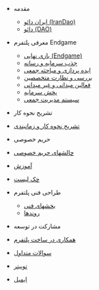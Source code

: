 - مقدمه

  - [ایران دائو (IranDao)](content/IranDAO.md)
  - [دائو (DAO)](content/DAO.md)


- ‫معرفی ‬‫پلتفرم‬ ‫‪Endgame‬‬

  - [بازی نهایی (Endgame)](content/Endgame.md)
  - [‫جذب ‬‫سرمایه‬ ‫و‬ ‫رسانه‬](content/Funding.md)
  - [‫ایده ‬‫پردازی‬ ‫و‬ ‫مباحثه‬ ‫جمعی‬](content/Idea.md)
  - [‫ب‬‫ررسی ‬‫و‬ ‫نظارت‬ ‫متخصصین‬](content/check.md)
  - [‫فعالین ‬‫میدانی‬ ‫و‬ ‫غیر‬ ‫میدانی‬](content/activist.md)
  - [‫پخش ‬‫سرمایه‬](content/distribution.md)
  - [‫سیستم‬ ‫مدیریت‬ ‫جمعی‬](content/management.md)

-  تشریح نحوه کار
  
  - [‫تشر‬‫یح ‬‫نحوه‬ ‫کار‬ ‫و‬ ‫زمانبندی‬](content/plan.md)


-  حریم خصوصی

  - [‫چالشهای ‬‫حریم‬ ‫خصوصی‬](content/privacy.md)
  - [آموزش](content/privacyLearning.md)
  - [چک لیست](content/privacyCheckList.md)


- ‫طراحی ‬‫فنی‬ ‫پلتفرم‬ 
  
  - [‫بخشهای ‬‫فنی‬](content/tech.md)
  - [‫روندها‬](content/flows.md)

-   مشارکت در توسعه
  - [‫همکاری ‬‫در‬ ‫ساخت‬ ‫پلتفرم‬](content/helpers.md)


- [سوالات متداول ](content/faq.md)
- [توییتر ](https://twitter.com/IranDao_Endgame)
- [ایمیل](mailto:info@irandao.org)
